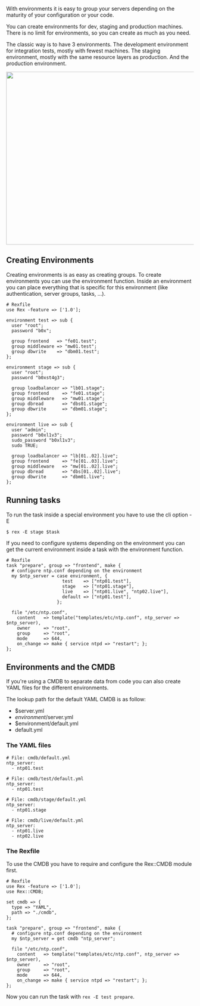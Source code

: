 With environments it is easy to group your servers depending on the maturity of your configuration or your code.

You can create environments for dev, staging and production machines. There is no limit for environments, so you can create as much as you need.

The classic way is to have 3 environments. The development environment for integration tests, mostly with fewest machines. The staging environment, mostly with the same resource layers as production. And the production environment.

<img src="../../media/book/book_env.png" width="619" height="464" />

Creating Environments
---------------------

Creating environments is as easy as creating groups. To create environments you can use the environment function. Inside an environment you can place everything that is specific for this environment (like authentication, server groups, tasks, ...).

    # Rexfile
    use Rex -feature => ['1.0'];

    environment test => sub {
      user "root";
      password "b0x";

      group frontend   => "fe01.test";
      group middleware => "mw01.test";
      group dbwrite    => "dbm01.test";
    };

    environment stage => sub {
      user "root";
      password "b0xst4g3";

      group loadbalancer => "lb01.stage";
      group frontend     => "fe01.stage";
      group middleware   => "mw01.stage";
      group dbread       => "dbs01.stage";
      group dbwrite      => "dbm01.stage";
    };

    environment live => sub {
      user "admin";
      password "b0xl1v3";
      sudo_password "b0xl1v3";
      sudo TRUE;

      group loadbalancer => "lb[01..02].live";
      group frontend     => "fe[01..03].live";
      group middleware   => "mw[01..02].live";
      group dbread       => "dbs[01..02].live";
      group dbwrite      => "dbm01.live";
    };

Running tasks
-------------

To run the task inside a special environment you have to use the cli option -E

    $ rex -E stage $task

If you need to configure systems depending on the environment you can get the current environment inside a task with the environment function.

    # Rexfile
    task "prepare", group => "frontend", make {
      # configure ntp.conf depending on the environment
      my $ntp_server = case environment, {
                         test    => ["ntp01.test"],
                         stage   => ["ntp01.stage"],
                         live    => ["ntp01.live", "ntp02.live"],
                         default => ["ntp01.test"],
                       };

      file "/etc/ntp.conf",
        content   => template("templates/etc/ntp.conf", ntp_server => $ntp_server),
        owner     => "root",
        group     => "root",
        mode      => 644,
        on_change => make { service ntpd => "restart"; };
    };

Environments and the CMDB
-------------------------

If you're using a CMDB to separate data from code you can also create YAML files for the different environments.

The lookup path for the default YAML CMDB is as follow:

-   $server.yml
-   $environment/$server.yml
-   $environment/default.yml
-   default.yml

### The YAML files

    # File: cmdb/default.yml
    ntp_server:
      - ntp01.test

    # File: cmdb/test/default.yml
    ntp_server:
      - ntp01.test

    # File: cmdb/stage/default.yml
    ntp_server:
      - ntp01.stage

    # File: cmdb/live/default.yml
    ntp_server:
      - ntp01.live
      - ntp02.live

### The Rexfile

To use the CMDB you have to require and configure the Rex::CMDB module first.

    # Rexfile
    use Rex -feature => ['1.0'];
    use Rex::CMDB;

    set cmdb => {
      type => "YAML",
      path => "./cmdb",
    };

    task "prepare", group => "frontend", make {
      # configure ntp.conf depending on the environment
      my $ntp_server = get cmdb "ntp_server";

      file "/etc/ntp.conf",
        content   => template("templates/etc/ntp.conf", ntp_server => $ntp_server),
        owner     => "root",
        group     => "root",
        mode      => 644,
        on_change => make { service ntpd => "restart"; };
    };

Now you can run the task with `rex -E test prepare`.
